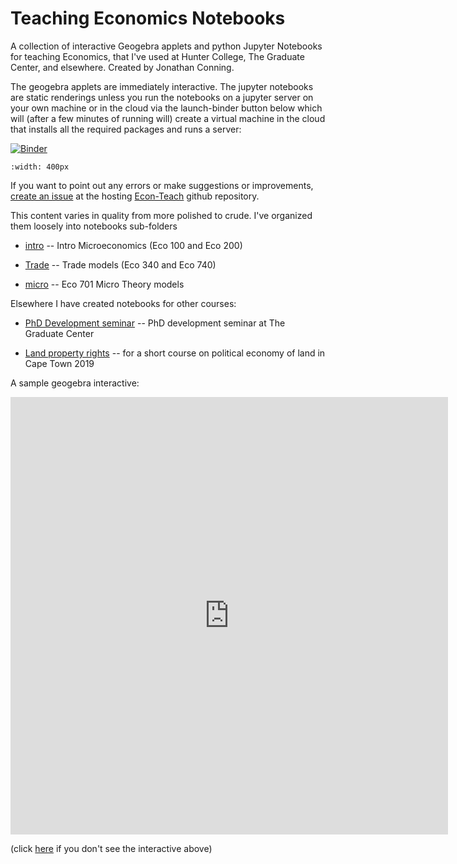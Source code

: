 # Teaching Economics Notebooks

A collection of interactive Geogebra applets and python Jupyter Notebooks for teaching Economics, that I've used at Hunter College, The Graduate Center, and elsewhere. Created by Jonathan Conning.

The geogebra applets are immediately interactive.  The jupyter notebooks are static renderings unless you run the notebooks on a jupyter server on your own machine or in the cloud via the launch-binder button below which will (after a few minutes of running will) create a virtual machine in the cloud that installs all the required packages and runs a server:

   [![Binder](https://mybinder.org/badge_logo.svg)](https://mybinder.org/v2/gh/jhconning/Econ-Teach/master)

```{image} rent-diagram.png
:width: 400px
```
If you want to point out any errors or make suggestions or improvements, [create an issue](https://github.com/jhconning/Econ-Teach/issues) at the hosting [Econ-Teach](github.com/jhconning/Econ-Teach/) github repository.

This content varies in quality from more polished to crude. I've organized them loosely into notebooks sub-folders

- [intro](notebooks/intro)  -- Intro Microeconomics (Eco 100 and Eco 200)

- [Trade](notebooks/trade)  -- Trade models (Eco 340 and Eco 740) 

- [micro](notebooks/micro)  -- Eco 701 Micro Theory models


Elsewhere I have created notebooks for other courses:

- [PhD Development seminar](https://jhconning.github.io/DevII/)  -- PhD development seminar at The Graduate Center

- [Land property rights](https://github.com/jhconning/land_uct_2019)  -- for a short course on political economy of land in Cape Town 2019


A sample geogebra interactive: 
<iframe scrolling="no" title="Specific Factors" src="https://www.geogebra.org/material/iframe/id/r52rb2uj/width/1200/height/750/border/888888/sfsb/true/smb/false/stb/false/stbh/false/ai/false/asb/false/sri/false/rc/false/ld/false/sdz/true/ctl/false" width="700px" height="700px" style="border:0px;"> </iframe>

(click [here](https://jhconning.github.io/Econ-Teach) if you don't see the interactive above)